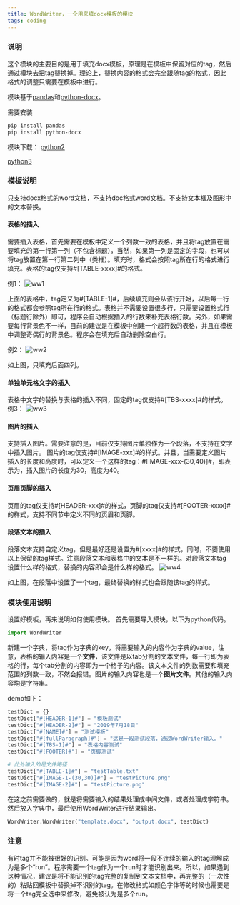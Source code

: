 ```yaml
---
title: WordWriter，一个用来填docx模板的模块
tags: coding
---
```



###  说明
这个模块的主要目的是用于填充docx模板，原理是在模板中保留对应的tag，然后通过模块去把tag替换掉。理论上，替换内容的格式会完全跟随tag的格式，因此格式的调整只需要在模板中进行。

模块基于[pandas](https://pandas.pydata.org/)和[python-docx](https://python-docx.readthedocs.io/en/latest/index.html)。

需要安装
```bash
pip install pandas
pip install python-docx
```

模块下载：
[python2](https://raw.githubusercontent.com/pzweuj/practice/master/python/WordWriter/WordWriter.py)

[python3](https://raw.githubusercontent.com/pzweuj/practice/master/python/WordWriter/WordWriter3.py)


### 模板说明
只支持docx格式的word文档，不支持doc格式word文档。不支持文本框及图形中的文本替换。

#### 表格的插入
需要插入表格，首先需要在模板中定义一个列数一致的表格，并且将tag放置在需要填充的第一行第一列（不包含标题），当然，如果第一列是固定的字段，也可以将tag放置在第一行第二列中（类推）。填充时，格式会按照tag所在行的格式进行填充。表格的tag仅支持#[TABLE-xxxx]#的格式。

例1：
![ww1](https://raw.githubusercontent.com/pzweuj/pzweuj.github.io/master/downloads/images/wordw_1.jpg)

上面的表格中，tag定义为#[TABLE-1]#，后续填充则会从该行开始，以后每一行的格式都会参照tag所在行的格式。表格并不需要设置很多行，只需要设置格式行（标题行除外）即可，程序会自动根据插入的行数来补充表格行数。另外，如果需要每行背景色不一样，目前的建议是在模板中创建一个超行数的表格，并且在模板中调整奇偶行的背景色。程序会在填充后自动删除空白行。

例2：
![ww2](https://raw.githubusercontent.com/pzweuj/pzweuj.github.io/master/downloads/images/wordw_2.jpg)

如上图，只填充后面四列。

#### 单独单元格文字的插入
表格中文字的替换与表格的插入不同，固定的tag仅支持#[TBS-xxxx]#的样式。
例3：
![ww3](https://raw.githubusercontent.com/pzweuj/pzweuj.github.io/master/downloads/images/wordw_3.jpg)


#### 图片的插入
支持插入图片。需要注意的是，目前仅支持图片单独作为一个段落，不支持在文字中插入图片。
图片的tag仅支持#[IMAGE-xxx]#的样式。并且，当需要定义图片插入的长度和高度时，可以定义一个这样的tag：#[IMAGE-xxx-(30,40)]#，即表示为，插入图片的长度为30，高度为40。

#### 页眉页脚的插入
页眉的tag仅支持#[HEADER-xxx]#的样式，页脚的tag仅支持#[FOOTER-xxxx]#的样式，支持不同节中定义不同的页眉和页脚。

#### 段落文本的插入
段落文本支持自定义tag，但是最好还是设置为#[xxxx]#的样式，同时，不要使用以上保留的tag样式。注意段落文本和表格中的文本是不一样的。对段落文本tag设置什么样的格式，替换的内容即会是什么样的格式。
![ww4](https://raw.githubusercontent.com/pzweuj/pzweuj.github.io/master/downloads/images/wordw_4.jpg)

如上图，在段落中设置了一个tag，最终替换的样式也会跟随该tag的样式。


### 模块使用说明
设置好模板，再来说明如何使用模块。
首先需要导入模块，以下为python代码。
```python
import WordWriter
```
新建一个字典，将tag作为字典的key，将需要输入的内容作为字典的value，注意，表格的输入内容是一个**文件**，该文件是以tab分割的文本文件，每一行即为表格的行，每个tab分割的内容即为一个格子的内容。该文本文件的列数需要和填充范围的列数一致，不然会报错。图片的输入内容也是一个**图片文件**。其他的输入内容均是字符串。

demo如下：
```python
testDict = {}
testDict["#[HEADER-1]#"] = "模板测试"
testDict["#[HEADER-2]#"] = "2019年7月18日"
testDict["#[NAME]#"] = "测试模板"
testDict["#[fullParagraph]#"] = "这是一段测试段落，通过WordWriter输入。"
testDict["#[TBS-1]#"] = "表格内容测试"
testDict["#[FOOTER]#"] = "页脚测试"

# 此处输入的是文件路径
testDict["#[TABLE-1]#"] = "testTable.txt"
testDict["#[IMAGE-1-(30,30)]#"] = "testPicture.png"
testDict["#[IMAGE-2]#"] = "testPicture.png"
```

在这之前需要做的，就是将需要输入的结果处理成中间文件，或者处理成字符串。然后放入字典中，最后使用WordWriter进行结果输出。
```python
WordWriter.WordWriter("template.docx", "output.docx", testDict)
```
### 注意
有时tag并不能被很好的识别。可能是因为word将一段不连续的输入的tag理解成为是多个“run”。程序需要一个tag作为一个run时才能识别出来。所以，如果遇到这种情况，建议是将不能识别的tag完整的复制到文本文档中，再完整的（一次性的）粘贴回模板中替换掉不识别的tag。在修改格式如颜色字体等的时候也需要是将一个tag完全选中来修改，避免被认为是多个run。


[^_^]: 准备好了
